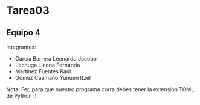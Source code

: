 # Tarea03
## Equipo 4
Integrantes:
+ García Barrera Leonardo Jacobo
+ Lechuga Licona Fernanda
+ Martínez Fuentes Raúl
+ Gómez Caamaño Yunuen Itzel

Nota: Fer, para que nuestro programa corra debes tener la extensión TOML de Python :)
